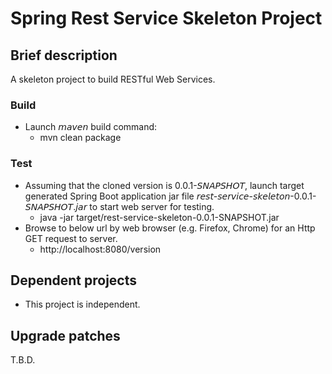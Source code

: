 # Spring Rest Service Skeleton Project
## Brief description
A skeleton project to build RESTful Web Services.

### Build
* Launch 𝘮𝘢𝘷𝘦𝘯 build command:
  * mvn clean package

### Test
* Assuming that the cloned version is 0.0.1-𝘚𝘕𝘈𝘗𝘚𝘏𝘖𝘛, launch target generated Spring Boot application jar file 𝘳𝘦𝘴𝘵-𝘴𝘦𝘳𝘷𝘪𝘤𝘦-𝘴𝘬𝘦𝘭𝘦𝘵𝘰𝘯-0.0.1-𝘚𝘕𝘈𝘗𝘚𝘏𝘖𝘛.𝘫𝘢𝘳 to start web server for testing.
  * java -jar target/rest-service-skeleton-0.0.1-SNAPSHOT.jar
* Browse to below url by web browser (e.g. Firefox, Chrome) for an Http GET request to server.
  * http://localhost:8080/version

## Dependent projects
* This project is independent.

## Upgrade patches
T.B.D.
